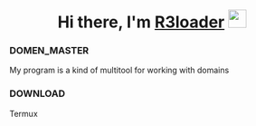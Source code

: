 

<h1 align="center">Hi there, I'm <a href="https://github.com/R3loader" target="_blank">R3loader</a> 
<img src="https://github.com/blackcater/blackcater/raw/main/images/Hi.gif" height="32"/></h1>


<h3>
  DOMEN_MASTER
</h3>

My program is a kind of multitool for working with domains

<h3>
  DOWNLOAD
</h3>
Termux
<p style="text-indent: 25px;>
  git clone https://github.com/R3loader/domen-masters<br>pkg install python3</br> 
  python3 download.py
  1
  python3 domen-master.py
</p>
Linux
<p>
  git clone https://github.com/R3loader/domen-masters
  sudo apt install python3
  python3 download.py
  1
  python3 domen-master.py
</p>
